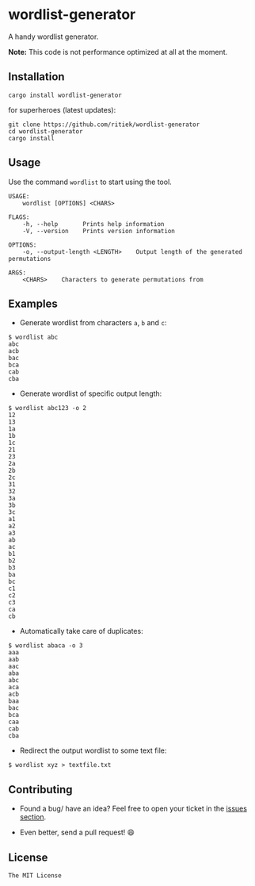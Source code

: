 # wordlist-generator

A handy wordlist generator.

**Note:** This code is not performance optimized at all at the moment.

## Installation

```
cargo install wordlist-generator
```

for superheroes (latest updates):

```
git clone https://github.com/ritiek/wordlist-generator
cd wordlist-generator
cargo install
```

## Usage

Use the command `wordlist` to start using the tool.

```
USAGE:
    wordlist [OPTIONS] <CHARS>

FLAGS:
    -h, --help       Prints help information
    -V, --version    Prints version information

OPTIONS:
    -o, --output-length <LENGTH>    Output length of the generated permutations

ARGS:
    <CHARS>    Characters to generate permutations from
```

## Examples

- Generate wordlist from characters `a`, `b` and `c`:
```
$ wordlist abc
abc
acb
bac
bca
cab
cba
```

- Generate wordlist of specific output length:
```
$ wordlist abc123 -o 2
12
13
1a
1b
1c
21
23
2a
2b
2c
31
32
3a
3b
3c
a1
a2
a3
ab
ac
b1
b2
b3
ba
bc
c1
c2
c3
ca
cb
```

- Automatically take care of duplicates:
```
$ wordlist abaca -o 3
aaa
aab
aac
aba
abc
aca
acb
baa
bac
bca
caa
cab
cba
```

- Redirect the output wordlist to some text file:
```
$ wordlist xyz > textfile.txt
```

## Contributing

- Found a bug/ have an idea? Feel free to open your ticket in the [issues section](https://github.com/ritiek/wordlist-generator/issues).

- Even better, send a pull request! :smile:

## License

`The MIT License`
